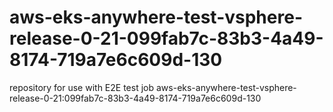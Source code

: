 # aws-eks-anywhere-test-vsphere-release-0-21-099fab7c-83b3-4a49-8174-719a7e6c609d-130
repository for use with E2E test job aws-eks-anywhere-test-vsphere-release-0-21:099fab7c-83b3-4a49-8174-719a7e6c609d-130
